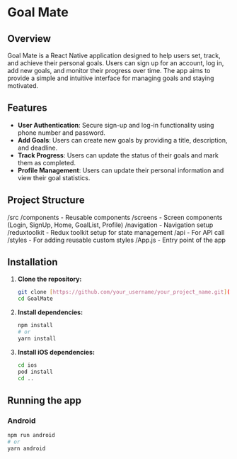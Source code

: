 # Goal Mate

## Overview

Goal Mate is a React Native application designed to help users set, track, and achieve their personal goals. Users can sign up for an account, log in, add new goals, and monitor their progress over time. The app aims to provide a simple and intuitive interface for managing goals and staying motivated.

## Features

- **User Authentication**: Secure sign-up and log-in functionality using phone number and password.
- **Add Goals**: Users can create new goals by providing a title, description, and deadline.
- **Track Progress**: Users can update the status of their goals and mark them as completed.
- **Profile Management**: Users can update their personal information and view their goal statistics.
  
## Project Structure
/src
  /components - Reusable components
  /screens - Screen components (Login, SignUp, Home, GoalList, Profile)
  /navigation - Navigation setup
  /reduxtoolkit - Redux toolkit setup for state management
  /api - For API call
  /styles - For adding reusable custom styles
/App.js - Entry point of the app

## Installation

1. **Clone the repository:**

    ```bash
    git clone [https://github.com/your_username/your_project_name.git](https://github.com/AnamikaDeb25/GoalMate.git)
    cd GoalMate
    ```

2. **Install dependencies:**

    ```bash
    npm install
    # or
    yarn install
    ```

3. **Install iOS dependencies:**

    ```bash
    cd ios
    pod install
    cd ..
    ```

## Running the app

### Android

```bash
npm run android
# or
yarn android


